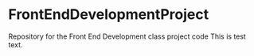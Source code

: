FrontEndDevelopmentProject
==========================

Repository for the Front End Development class project code
This is test text.
